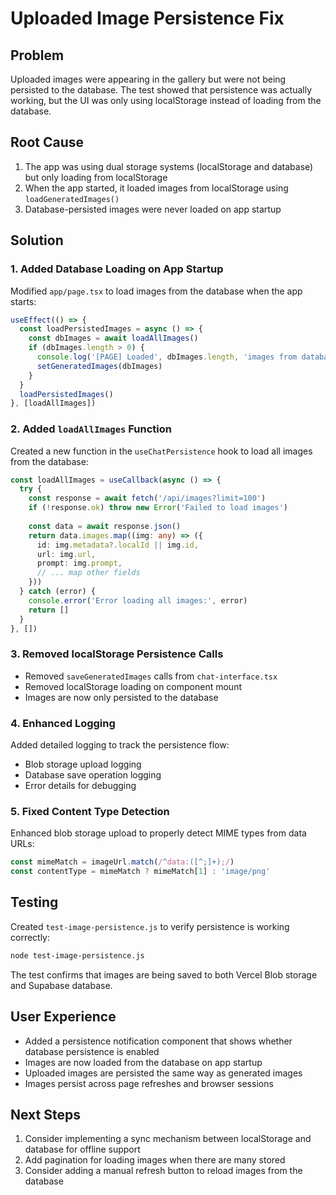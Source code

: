 # Uploaded Image Persistence Fix

## Problem
Uploaded images were appearing in the gallery but were not being persisted to the database. The test showed that persistence was actually working, but the UI was only using localStorage instead of loading from the database.

## Root Cause
1. The app was using dual storage systems (localStorage and database) but only loading from localStorage
2. When the app started, it loaded images from localStorage using `loadGeneratedImages()`
3. Database-persisted images were never loaded on app startup

## Solution

### 1. Added Database Loading on App Startup
Modified `app/page.tsx` to load images from the database when the app starts:
```typescript
useEffect(() => {
  const loadPersistedImages = async () => {
    const dbImages = await loadAllImages()
    if (dbImages.length > 0) {
      console.log('[PAGE] Loaded', dbImages.length, 'images from database')
      setGeneratedImages(dbImages)
    }
  }
  loadPersistedImages()
}, [loadAllImages])
```

### 2. Added `loadAllImages` Function
Created a new function in the `useChatPersistence` hook to load all images from the database:
```typescript
const loadAllImages = useCallback(async () => {
  try {
    const response = await fetch('/api/images?limit=100')
    if (!response.ok) throw new Error('Failed to load images')
    
    const data = await response.json()
    return data.images.map((img: any) => ({
      id: img.metadata?.localId || img.id,
      url: img.url,
      prompt: img.prompt,
      // ... map other fields
    }))
  } catch (error) {
    console.error('Error loading all images:', error)
    return []
  }
}, [])
```

### 3. Removed localStorage Persistence Calls
- Removed `saveGeneratedImages` calls from `chat-interface.tsx`
- Removed localStorage loading on component mount
- Images are now only persisted to the database

### 4. Enhanced Logging
Added detailed logging to track the persistence flow:
- Blob storage upload logging
- Database save operation logging
- Error details for debugging

### 5. Fixed Content Type Detection
Enhanced blob storage upload to properly detect MIME types from data URLs:
```typescript
const mimeMatch = imageUrl.match(/^data:([^;]+);/)
const contentType = mimeMatch ? mimeMatch[1] : 'image/png'
```

## Testing
Created `test-image-persistence.js` to verify persistence is working correctly:
```bash
node test-image-persistence.js
```

The test confirms that images are being saved to both Vercel Blob storage and Supabase database.

## User Experience
- Added a persistence notification component that shows whether database persistence is enabled
- Images are now loaded from the database on app startup
- Uploaded images are persisted the same way as generated images
- Images persist across page refreshes and browser sessions

## Next Steps
1. Consider implementing a sync mechanism between localStorage and database for offline support
2. Add pagination for loading images when there are many stored
3. Consider adding a manual refresh button to reload images from the database
